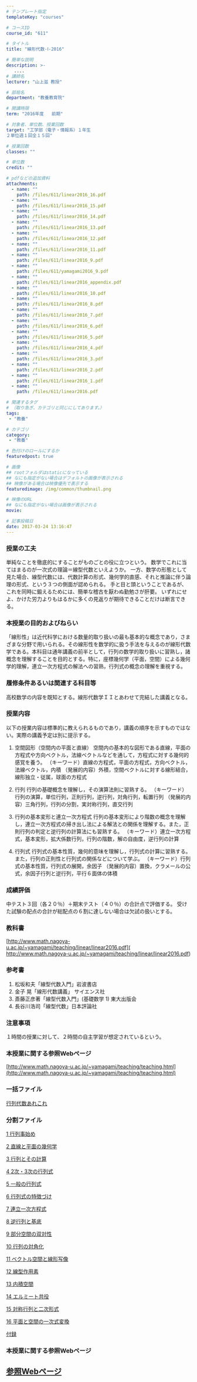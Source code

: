 ```yaml
---
# テンプレート指定
templateKey: "courses"

# コースID
course_id: "611"

# タイトル
title: "線形代数-Ⅰ-2016"

# 簡単な説明
description: >-
   ....
# 講師名
lecturer: "山上滋 教授"

# 部局名
department: "教養教育院"

# 開講時限
term: "2016年度	前期"

# 対象者、単位数、授業回数
target: "工学部（電子・情報系）１年生
２単位週１回全１５回"

# 授業回数
classes: ""

# 単位数
credit: ""

# pdfなどの追加資料
attachments:
  - name: "" 
    path: /files/611/linear2016_16.pdf
  - name: "" 
    path: /files/611/linear2016_15.pdf
  - name: "" 
    path: /files/611/linear2016_14.pdf
  - name: "" 
    path: /files/611/linear2016_13.pdf
  - name: "" 
    path: /files/611/linear2016_12.pdf
  - name: "" 
    path: /files/611/linear2016_11.pdf
  - name: "" 
    path: /files/611/linear2016_9.pdf
  - name: "" 
    path: /files/611/yamagami2016_9.pdf
  - name: "" 
    path: /files/611/linear2016_appendix.pdf
  - name: "" 
    path: /files/611/linear2016_10.pdf
  - name: "" 
    path: /files/611/linear2016_8.pdf
  - name: "" 
    path: /files/611/linear2016_7.pdf
  - name: "" 
    path: /files/611/linear2016_6.pdf
  - name: "" 
    path: /files/611/linear2016_5.pdf
  - name: "" 
    path: /files/611/linear2016_4.pdf
  - name: "" 
    path: /files/611/linear2016_3.pdf
  - name: "" 
    path: /files/611/linear2016_2.pdf
  - name: "" 
    path: /files/611/linear2016_1.pdf
  - name: "" 
    path: /files/611/linear2016.pdf

# 関連するタグ
# （取り急ぎ、カテゴリと同じにしてあります。）
tags:
 - "教養"

# カテゴリ
category:
 - "教養"

# 色付けのロールにするか
featuredpost: true

# 画像
## rootフォルダはstaticになっている
## なにも指定がない場合はデフォルトの画像が表示される
## 映像がある場合は映像優先で表示する
featuredimage: /img/common/thumbnail.png

# 映像のURL
## なにも指定がない場合は画像が表示される
movie: 

# 記事投稿日
date: 2017-03-24 13:16:47
---
```





### 授業の工夫
単純なことを徹底的にすることがものごとの役に立つという。
数学でこれに当てはまるのが一次式の理論＝線型代数といえようか。
一方、数学の形態として見た場合、線型代数には、代数計算の形式、幾何学的直感、それと推論に伴う論理の形式、という３つの側面が認められる。
手と目と頭ということであるが、これを同時に鍛えるためには、簡単な稽古を厭わぬ勤勉さが肝要。
いずれにせよ、かけた労力よりもはるかに多くの見返りが期待できることだけは断言できる。





### 本授業の目的およびねらい
「線形性」は近代科学における数量的取り扱いの最も基本的な概念であり，さまざまな分野で用いられる。その線形性を数学的に扱う手法を与えるのが線形代数学である。本科目は通年講義の前半として，行列の数学的取り扱いに習熟し，諸概念を理解することを目的とする。特に，座標幾何学（平面，空間）による幾何学的理解，連立一次方程式の解法への習熟，行列式の概念の理解を重視する。

### 履修条件あるいは関連する科目等
高校数学の内容を既知とする。線形代数学ＩＩとあわせて完結した講義となる。

### 授業内容
以下の授業内容は標準的に教えられるものであり，講義の順序を示すものではない。実際の講義予定は別に提示する。

1. 空間図形（空間内の平面と直線）
空間内の基本的な図形である直線，平面の方程式や方向ベクトル，法線ベクトルなどを通して，方程式に対する幾何的感覚を養う。
（キーワード）直線の方程式，平面の方程式，方向ベクトル，法線ベクトル，内積
（発展的内容）外積，空間ベクトルに対する線形結合，線形独立・従属，球面の方程式

2. 行列
行列の基礎概念を理解し，その演算法則に習熟する。
（キーワード）行列の演算，単位行列，正則行列，逆行列，対角行列，転置行列
（発展的内容）三角行列，行列の分割，実対称行列，直交行列

3. 行列の基本変形と連立一次方程式
行列の基本変形により階数の概念を理解し，連立一次方程式の掃き出し法による解法との関係を理解する。また，正則行列の判定と逆行列の計算法にも習熟する。
（キーワード）連立一次方程式，基本変形，拡大係数行列，行列の階数，解の自由度，逆行列の計算

4. 行列式
行列式の基本性質，幾何的意味を理解し，行列式の計算に習熟する。また，行列の正則性と行列式の関係などについて学ぶ。
（キーワード）行列式の基本性質，行列式の展開，余因子
（発展的内容）置換，クラメールの公式，余因子行列と逆行列，平行６面体の体積

### 成績評価
中テスト３回（各２０％）＋期末テスト（４０％）の合計点で評価する。
受けた試験の配点の合計が総配点の６割に達しない場合は欠試の扱いとする。

### 教科書
[http://www.math.nagoya-u.ac.jp/~yamagami/teaching/linear/linear2016.pdf](
http://www.math.nagoya-u.ac.jp/~yamagami/teaching/linear/linear2016.pdf)

### 参考書
1. 松坂和夫「線型代数入門」岩波書店
2. 金子 晃「線形代数講義」 サイエンス社
3. 斎藤正彦著「線型代数入門」(基礎数学 1) 東大出版会
4. 長谷川浩司「線型代数」日本評論社

### 注意事項
１時間の授業に対して、２時間の自主学習が想定されているという。

### 本授業に関する参照Webぺージ
[http://www.math.nagoya-u.ac.jp/~yamagami/teaching/teaching.html](http://www.math.nagoya-u.ac.jp/~yamagami/teaching/teaching.html)







### 一括ファイル
[行列代数あれこれ](https://ocw.nagoya-u.jp/files/611/linear2016.pdf) 


### 分割ファイル
[1 行列事始め](https://ocw.nagoya-u.jp/files/611/linear2016_1.pdf) 


[2 直線と平面の幾何学](https://ocw.nagoya-u.jp/files/611/linear2016_2.pdf) 


[3 行列とその計算](https://ocw.nagoya-u.jp/files/611/linear2016_3.pdf) 


[4 2次・3次の行列式](https://ocw.nagoya-u.jp/files/611/linear2016_4.pdf) 


[5 一般の行列式](https://ocw.nagoya-u.jp/files/611/linear2016_5.pdf) 


[6 行列式の特徴づけ](https://ocw.nagoya-u.jp/files/611/linear2016_6.pdf) 


[7 連立一次方程式](https://ocw.nagoya-u.jp/files/611/linear2016_7.pdf) 


[8 逆行列と基底](https://ocw.nagoya-u.jp/files/611/linear2016_8.pdf) 


[9 部分空間の双対性](https://ocw.nagoya-u.jp/files/611/linear2016_9.pdf) 


[10 行列の対角化](https://ocw.nagoya-u.jp/files/611/linear2016_10.pdf) 


[11 ベクトル空間と線形写像](https://ocw.nagoya-u.jp/files/611/linear2016_11.pdf) 


[12 線型作用素](https://ocw.nagoya-u.jp/files/611/linear2016_12.pdf) 


[13 内積空間](https://ocw.nagoya-u.jp/files/611/linear2016_13.pdf) 


[14 エルミート共役](https://ocw.nagoya-u.jp/files/611/linear2016_14.pdf) 


[15 対称行列と二次形式](https://ocw.nagoya-u.jp/files/611/linear2016_15.pdf) 


[16 平面と空間の一次式変換](https://ocw.nagoya-u.jp/files/611/linear2016_16.pdf) 


[付録](https://ocw.nagoya-u.jp/files/611/linear2016_appendix.pdf) 












### 本授業に関する参照Webページ

<a href="http://www.math.nagoya-u.ac.jp/~yamagami/teaching/teaching.html">参照Webページ </a>
-----